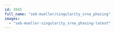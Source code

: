 ```yaml
---
id: 3945
full_name: "seb-mueller/singularity_srna_phasing"
images: 
  - "seb-mueller-singularity_srna_phasing-latest"
---
```

